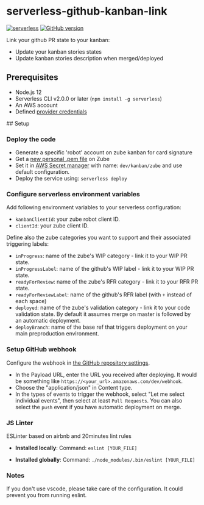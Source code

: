 # serverless-github-kanban-link

[![serverless](http://public.serverless.com/badges/v3.svg)](https://serverless.com/)
[![GitHub version](https://img.shields.io/badge/version-1.0.0-blue)](https://github.com/JamesLaviron/serverless-github-kanban-link)

Link your github PR state to your kanban:
- Update your kanban stories states
- Update kanban stories description when merged/deployed

## Prerequisites

- Node.js 12
- Serverless CLI v2.0.0 or later (`npm install -g serverless`)
- An AWS account
- Defined [provider credentials](https://serverless.com/framework/docs/providers/aws/guide/credentials/)

## Setup

### Deploy the code

- Generate a specific 'robot' account on zube kanban for card signature
- Get a [new personal .pem file](https://zube.io/docs/api) on Zube
- Set it in [AWS Secret manager](https://eu-west-1.console.aws.amazon.com/secretsmanager/home?region=eu-west-1#/newSecret?step=selectSecret) with name: `dev/kanban/zube` and use default configuration.
- Deploy the service using: `serverless deploy`

### Configure serverless environment variables

Add following environment variables to your serverless configuration:
- `kanbanClientId`: your zube robot client ID.
- `clientId`: your zube client ID.

Define also the zube categories you want to support and their associated triggering labels:
- `inProgress`: name of the zube's WIP category - link it to your WIP PR state.
- `inProgressLabel`: name of the github's WIP label - link it to your WIP PR state.
- `readyForReview`: name of the zube's RFR category - link it to your RFR PR state.
- `readyForReviewLabel`: name of the github's RFR label (with `+` instead of each space)
- `deployed`: name of the zube's validation category - link it to your code validation state. By default it assumes merge on master is followed by an automatic deployment.
- `deployBranch`: name of the base ref that triggers deployment on your main preproduction environment.

### Setup GitHub webhook

Configure the webhook in [the GitHub repository settings](https://developer.github.com/webhooks/creating/#setting-up-a-webhook).

- In the Payload URL, enter the URL you received after deploying. It would be something like `https://<your_url>.amazonaws.com/dev/webhook`.
- Choose the "application/json" in Content type.
- In the types of events to trigger the webhook, select "Let me select individual events", then select at least `Pull Requests`. You can also select the `push` event if you have automatic deployment on merge.

### JS Linter
ESLinter based on airbnb and 20minutes lint rules

- **Installed locally**:
Command: `eslint [YOUR_FILE]`

- **Installed globally**:
Command: `./node_modules/.bin/eslint [YOUR_FILE]`

### Notes
If you don't use vscode, please take care of the configuration. It could prevent you from running eslint.

